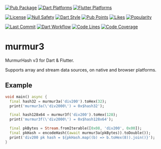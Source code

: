[![Pub Package](https://img.shields.io/pub/v/murmur3)](https://pub.dev/packages/murmur3)
[![Dart Platforms](https://badgen.net/pub/dart-platform/murmur3)](https://pub.dev/packages/murmur3)
[![Flutter Platforms](https://badgen.net/pub/flutter-platform/murmur3)](https://pub.dev/packages/murmur3)

[![License](https://img.shields.io/github/license/d-markey/murmur3)](https://github.com/d-markey/murmur3/blob/master/LICENSE)
[![Null Safety](https://img.shields.io/badge/null-safety-brightgreen)](https://dart.dev/null-safety)
[![Dart Style](https://img.shields.io/badge/style-lints-40c4ff)](https://pub.dev/packages/lints)
[![Pub Points](https://img.shields.io/pub/points/murmur3)](https://pub.dev/packages/murmur3/score)
[![Likes](https://img.shields.io/pub/likes/murmur3)](https://pub.dev/packages/murmur3/score)
[![Popularity](https://img.shields.io/pub/popularity/murmur3)](https://pub.dev/packages/murmur3/score)

[![Last Commit](https://img.shields.io/github/last-commit/d-markey/murmur3?logo=git&logoColor=white)](https://github.com/d-markey/murmur3/commits)
[![Dart Workflow](https://github.com/d-markey/murmur3/actions/workflows/dart.yml/badge.svg?logo=dart)](https://github.com/d-markey/murmur3/actions/workflows/dart.yml)
[![Code Lines](https://img.shields.io/badge/dynamic/json?color=blue&label=code%20lines&query=%24.linesValid&url=https%3A%2F%2Fraw.githubusercontent.com%2Fd-markey%2Fmurmur3%2Fmain%2Fcoverage.json)](https://github.com/d-markey/murmur3/tree/main/coverage/html)
[![Code Coverage](https://img.shields.io/badge/dynamic/json?color=blue&label=code%20coverage&query=%24.lineRate&suffix=%25&url=https%3A%2F%2Fraw.githubusercontent.com%2Fd-markey%2Fmurmur3%2Fmain%2Fcoverage.json)](https://github.com/d-markey/murmur3/tree/main/coverage/html)

# murmur3

MurmurHash v3 for Dart &amp; Flutter.

Supports array and stream data sources, on native and browser platforms.

## Example

```dart
void main() async {
  final hash32 = murmur3a('div200').toHex(32);
  print('murmur3a(\'div2000\') = 0x$hash32');

  final hash128x64 = murmur3f('div200').toHex(128);
  print('murmur3f(\'div2000\') = 0x$hash128x64');

  final pkBytes = Stream.fromIterable([0x08, 'div200', 0x00]);
  final pkHash = encodeHash((await murmur3a(pkBytes)).toDouble());
  print('div200 pk hash = ${pkHash.map((b) => b.toHex(8)).join()}');
}
```
